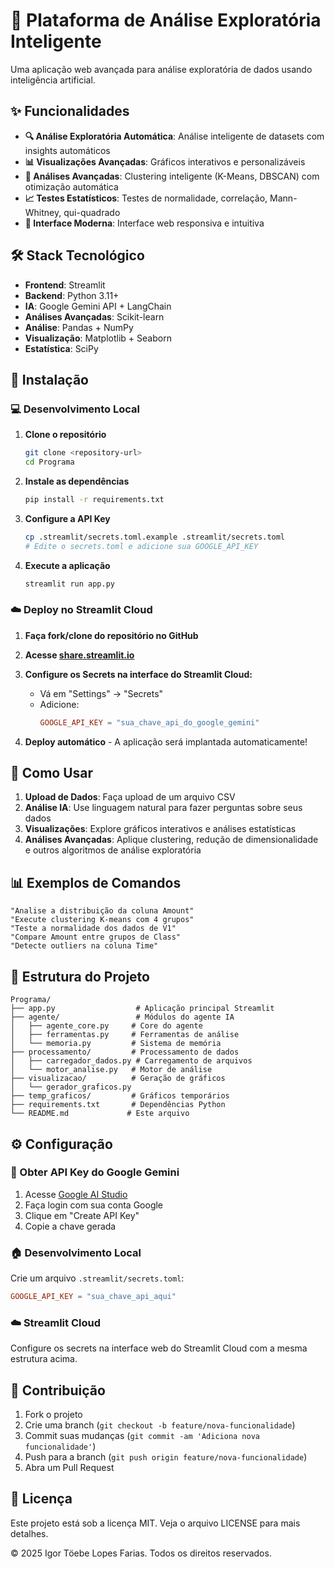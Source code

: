 # 🤖 Plataforma de Análise Exploratória Inteligente

Uma aplicação web avançada para análise exploratória de dados usando inteligência artificial.

## ✨ Funcionalidades

- **🔍 Análise Exploratória Automática**: Análise inteligente de datasets com insights automáticos
- **📊 Visualizações Avançadas**: Gráficos interativos e personalizáveis
- **🤖 Análises Avançadas**: Clustering inteligente (K-Means, DBSCAN) com otimização automática
- **📈 Testes Estatísticos**: Testes de normalidade, correlação, Mann-Whitney, qui-quadrado
- **🎨 Interface Moderna**: Interface web responsiva e intuitiva

## 🛠️ Stack Tecnológico

- **Frontend**: Streamlit
- **Backend**: Python 3.11+
- **IA**: Google Gemini API + LangChain
- **Análises Avançadas**: Scikit-learn
- **Análise**: Pandas + NumPy
- **Visualização**: Matplotlib + Seaborn
- **Estatística**: SciPy

## 🚀 Instalação

### 💻 Desenvolvimento Local

1. **Clone o repositório**

   ```bash
   git clone <repository-url>
   cd Programa
   ```

2. **Instale as dependências**

   ```bash
   pip install -r requirements.txt
   ```

3. **Configure a API Key**

   ```bash
   cp .streamlit/secrets.toml.example .streamlit/secrets.toml
   # Edite o secrets.toml e adicione sua GOOGLE_API_KEY
   ```

4. **Execute a aplicação**
   ```bash
   streamlit run app.py
   ```

### ☁️ Deploy no Streamlit Cloud

1. **Faça fork/clone do repositório no GitHub**

2. **Acesse [share.streamlit.io](https://share.streamlit.io)**

3. **Configure os Secrets na interface do Streamlit Cloud:**

   - Vá em "Settings" → "Secrets"
   - Adicione:
     ```toml
     GOOGLE_API_KEY = "sua_chave_api_do_google_gemini"
     ```

4. **Deploy automático** - A aplicação será implantada automaticamente!

## 📝 Como Usar

1. **Upload de Dados**: Faça upload de um arquivo CSV
2. **Análise IA**: Use linguagem natural para fazer perguntas sobre seus dados
3. **Visualizações**: Explore gráficos interativos e análises estatísticas
4. **Análises Avançadas**: Aplique clustering, redução de dimensionalidade e outros algoritmos de análise exploratória

## 📊 Exemplos de Comandos

```
"Analise a distribuição da coluna Amount"
"Execute clustering K-means com 4 grupos"
"Teste a normalidade dos dados de V1"
"Compare Amount entre grupos de Class"
"Detecte outliers na coluna Time"
```

## 📁 Estrutura do Projeto

```
Programa/
├── app.py                  # Aplicação principal Streamlit
├── agente/                 # Módulos do agente IA
│   ├── agente_core.py     # Core do agente
│   ├── ferramentas.py     # Ferramentas de análise
│   └── memoria.py         # Sistema de memória
├── processamento/         # Processamento de dados
│   ├── carregador_dados.py # Carregamento de arquivos
│   └── motor_analise.py   # Motor de análise
├── visualizacao/          # Geração de gráficos
│   └── gerador_graficos.py
├── temp_graficos/         # Gráficos temporários
├── requirements.txt       # Dependências Python
└── README.md             # Este arquivo
```

## ⚙️ Configuração

### 🔑 Obter API Key do Google Gemini

1. Acesse [Google AI Studio](https://makersuite.google.com/app/apikey)
2. Faça login com sua conta Google
3. Clique em "Create API Key"
4. Copie a chave gerada

### 🏠 Desenvolvimento Local

Crie um arquivo `.streamlit/secrets.toml`:

```toml
GOOGLE_API_KEY = "sua_chave_api_aqui"
```

### ☁️ Streamlit Cloud

Configure os secrets na interface web do Streamlit Cloud com a mesma estrutura acima.

## 🤝 Contribuição

1. Fork o projeto
2. Crie uma branch (`git checkout -b feature/nova-funcionalidade`)
3. Commit suas mudanças (`git commit -am 'Adiciona nova funcionalidade'`)
4. Push para a branch (`git push origin feature/nova-funcionalidade`)
5. Abra um Pull Request

## 📄 Licença

Este projeto está sob a licença MIT. Veja o arquivo LICENSE para mais detalhes.

© 2025 Igor Töebe Lopes Farias. Todos os direitos reservados.

